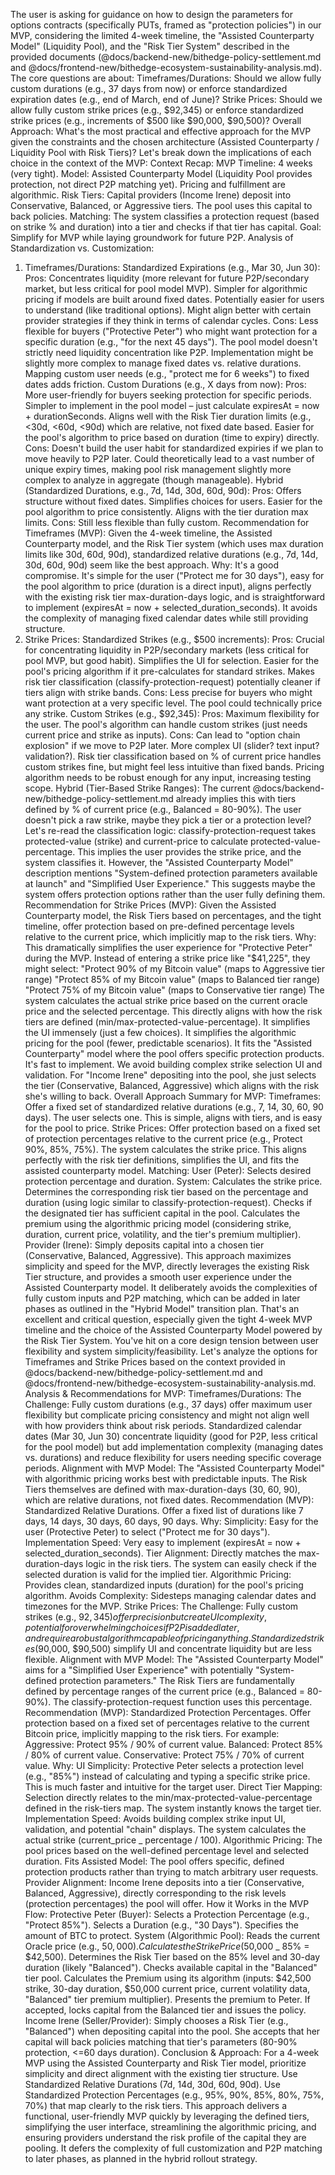 The user is asking for guidance on how to design the parameters for options contracts (specifically PUTs, framed as "protection policies") in our MVP, considering the limited 4-week timeline, the "Assisted Counterparty Model" (Liquidity Pool), and the "Risk Tier System" described in the provided documents (@docs/backend-new/bithedge-policy-settlement.md and @docs/frontend-new/bithedge-ecosystem-sustainability-analysis.md).
The core questions are about:
Timeframes/Durations: Should we allow fully custom durations (e.g., 37 days from now) or enforce standardized expiration dates (e.g., end of March, end of June)?
Strike Prices: Should we allow fully custom strike prices (e.g., $92,345) or enforce standardized strike prices (e.g., increments of $500 like $90,000, $90,500)?
Overall Approach: What's the most practical and effective approach for the MVP given the constraints and the chosen architecture (Assisted Counterparty / Liquidity Pool with Risk Tiers)?
Let's break down the implications of each choice in the context of the MVP:
Context Recap:
MVP Timeline: 4 weeks (very tight).
Model: Assisted Counterparty Model (Liquidity Pool provides protection, not direct P2P matching yet). Pricing and fulfillment are algorithmic.
Risk Tiers: Capital providers (Income Irene) deposit into Conservative, Balanced, or Aggressive tiers. The pool uses this capital to back policies.
Matching: The system classifies a protection request (based on strike % and duration) into a tier and checks if that tier has capital.
Goal: Simplify for MVP while laying groundwork for future P2P.
Analysis of Standardization vs. Customization:

1. Timeframes/Durations:
   Standardized Expirations (e.g., Mar 30, Jun 30):
   Pros:
   Concentrates liquidity (more relevant for future P2P/secondary market, but less critical for pool model MVP).
   Simpler for algorithmic pricing if models are built around fixed dates.
   Potentially easier for users to understand (like traditional options).
   Might align better with certain provider strategies if they think in terms of calendar cycles.
   Cons:
   Less flexible for buyers ("Protective Peter") who might want protection for a specific duration (e.g., "for the next 45 days").
   The pool model doesn't strictly need liquidity concentration like P2P.
   Implementation might be slightly more complex to manage fixed dates vs. relative durations.
   Mapping custom user needs (e.g., "protect me for 6 weeks") to fixed dates adds friction.
   Custom Durations (e.g., X days from now):
   Pros:
   More user-friendly for buyers seeking protection for specific periods.
   Simpler to implement in the pool model – just calculate expiresAt = now + durationSeconds.
   Aligns well with the Risk Tier duration limits (e.g., <30d, <60d, <90d) which are relative, not fixed date based.
   Easier for the pool's algorithm to price based on duration (time to expiry) directly.
   Cons:
   Doesn't build the user habit for standardized expiries if we plan to move heavily to P2P later.
   Could theoretically lead to a vast number of unique expiry times, making pool risk management slightly more complex to analyze in aggregate (though manageable).
   Hybrid (Standardized Durations, e.g., 7d, 14d, 30d, 60d, 90d):
   Pros: Offers structure without fixed dates. Simplifies choices for users. Easier for the pool algorithm to price consistently. Aligns with the tier duration max limits.
   Cons: Still less flexible than fully custom.
   Recommendation for Timeframes (MVP):
   Given the 4-week timeline, the Assisted Counterparty model, and the Risk Tier system (which uses max duration limits like 30d, 60d, 90d), standardized relative durations (e.g., 7d, 14d, 30d, 60d, 90d) seem like the best approach.
   Why: It's a good compromise. It's simple for the user ("Protect me for 30 days"), easy for the pool algorithm to price (duration is a direct input), aligns perfectly with the existing risk tier max-duration-days logic, and is straightforward to implement (expiresAt = now + selected_duration_seconds). It avoids the complexity of managing fixed calendar dates while still providing structure.
2. Strike Prices:
   Standardized Strikes (e.g., $500 increments):
   Pros:
   Crucial for concentrating liquidity in P2P/secondary markets (less critical for pool MVP, but good habit).
   Simplifies the UI for selection.
   Easier for the pool's pricing algorithm if it pre-calculates for standard strikes.
   Makes risk tier classification (classify-protection-request) potentially cleaner if tiers align with strike bands.
   Cons:
   Less precise for buyers who might want protection at a very specific level.
   The pool could technically price any strike.
   Custom Strikes (e.g., $92,345):
   Pros:
   Maximum flexibility for the user.
   The pool's algorithm can handle custom strikes (just needs current price and strike as inputs).
   Cons:
   Can lead to "option chain explosion" if we move to P2P later.
   More complex UI (slider? text input? validation?).
   Risk tier classification based on % of current price handles custom strikes fine, but might feel less intuitive than fixed bands.
   Pricing algorithm needs to be robust enough for any input, increasing testing scope.
   Hybrid (Tier-Based Strike Ranges): The current @docs/backend-new/bithedge-policy-settlement.md already implies this with tiers defined by % of current price (e.g., Balanced = 80-90%). The user doesn't pick a raw strike, maybe they pick a tier or a protection level?
   Let's re-read the classification logic: classify-protection-request takes protected-value (strike) and current-price to calculate protected-value-percentage. This implies the user provides the strike price, and the system classifies it.
   However, the "Assisted Counterparty Model" description mentions "System-defined protection parameters available at launch" and "Simplified User Experience." This suggests maybe the system offers protection options rather than the user fully defining them.
   Recommendation for Strike Prices (MVP):
   Given the Assisted Counterparty model, the Risk Tiers based on percentages, and the tight timeline, offer protection based on pre-defined percentage levels relative to the current price, which implicitly map to the risk tiers.
   Why: This dramatically simplifies the user experience for "Protective Peter" during the MVP. Instead of entering a strike price like "$41,225", they might select:
   "Protect 90% of my Bitcoin value" (maps to Aggressive tier range)
   "Protect 85% of my Bitcoin value" (maps to Balanced tier range)
   "Protect 75% of my Bitcoin value" (maps to Conservative tier range)
   The system calculates the actual strike price based on the current oracle price and the selected percentage.
   This directly aligns with how the risk tiers are defined (min/max-protected-value-percentage).
   It simplifies the UI immensely (just a few choices).
   It simplifies the algorithmic pricing for the pool (fewer, predictable scenarios).
   It fits the "Assisted Counterparty" model where the pool offers specific protection products.
   It's fast to implement. We avoid building complex strike selection UI and validation.
   For "Income Irene" depositing into the pool, she just selects the tier (Conservative, Balanced, Aggressive) which aligns with the risk she's willing to back.
   Overall Approach Summary for MVP:
   Timeframes: Offer a fixed set of standardized relative durations (e.g., 7, 14, 30, 60, 90 days). The user selects one. This is simple, aligns with tiers, and is easy for the pool to price.
   Strike Prices: Offer protection based on a fixed set of protection percentages relative to the current price (e.g., Protect 90%, 85%, 75%). The system calculates the strike price. This aligns perfectly with the risk tier definitions, simplifies the UI, and fits the assisted counterparty model.
   Matching:
   User (Peter): Selects desired protection percentage and duration.
   System: Calculates the strike price. Determines the corresponding risk tier based on the percentage and duration (using logic similar to classify-protection-request). Checks if the designated tier has sufficient capital in the pool. Calculates the premium using the algorithmic pricing model (considering strike, duration, current price, volatility, and the tier's premium multiplier).
   Provider (Irene): Simply deposits capital into a chosen tier (Conservative, Balanced, Aggressive).
   This approach maximizes simplicity and speed for the MVP, directly leverages the existing Risk Tier structure, and provides a smooth user experience under the Assisted Counterparty model. It deliberately avoids the complexities of fully custom inputs and P2P matching, which can be added in later phases as outlined in the "Hybrid Model" transition plan.
   That's an excellent and critical question, especially given the tight 4-week MVP timeline and the choice of the Assisted Counterparty Model powered by the Risk Tier System. You've hit on a core design tension between user flexibility and system simplicity/feasibility.
   Let's analyze the options for Timeframes and Strike Prices based on the context provided in @docs/backend-new/bithedge-policy-settlement.md and @docs/frontend-new/bithedge-ecosystem-sustainability-analysis.md.
   Analysis & Recommendations for MVP:
   Timeframes/Durations:
   The Challenge: Fully custom durations (e.g., 37 days) offer maximum user flexibility but complicate pricing consistency and might not align well with how providers think about risk periods. Standardized calendar dates (Mar 30, Jun 30) concentrate liquidity (good for P2P, less critical for the pool model) but add implementation complexity (managing dates vs. durations) and reduce flexibility for users needing specific coverage periods.
   Alignment with MVP Model: The "Assisted Counterparty Model" with algorithmic pricing works best with predictable inputs. The Risk Tiers themselves are defined with max-duration-days (30, 60, 90), which are relative durations, not fixed dates.
   Recommendation (MVP): Standardized Relative Durations.
   Offer a fixed list of durations like 7 days, 14 days, 30 days, 60 days, 90 days.
   Why:
   Simplicity: Easy for the user (Protective Peter) to select ("Protect me for 30 days").
   Implementation Speed: Very easy to implement (expiresAt = now + selected_duration_seconds).
   Tier Alignment: Directly matches the max-duration-days logic in the risk tiers. The system can easily check if the selected duration is valid for the implied tier.
   Algorithmic Pricing: Provides clean, standardized inputs (duration) for the pool's pricing algorithm.
   Avoids Complexity: Sidesteps managing calendar dates and timezones for the MVP.
   Strike Prices:
   The Challenge: Fully custom strikes (e.g., $92,345) offer precision but create UI complexity, potential for overwhelming choices if P2P is added later, and require a robust algorithm capable of pricing anything. Standardized strikes ($90,000, $90,500) simplify UI and concentrate liquidity but are less flexible.
   Alignment with MVP Model: The "Assisted Counterparty Model" aims for a "Simplified User Experience" with potentially "System-defined protection parameters." The Risk Tiers are fundamentally defined by percentage ranges of the current price (e.g., Balanced = 80-90%). The classify-protection-request function uses this percentage.
   Recommendation (MVP): Standardized Protection Percentages.
   Offer protection based on a fixed set of percentages relative to the current Bitcoin price, implicitly mapping to the risk tiers. For example:
   Aggressive: Protect 95% / 90% of current value.
   Balanced: Protect 85% / 80% of current value.
   Conservative: Protect 75% / 70% of current value.
   Why:
   UI Simplicity: Protective Peter selects a protection level (e.g., "85%") instead of calculating and typing a specific strike price. This is much faster and intuitive for the target user.
   Direct Tier Mapping: Selection directly relates to the min/max-protected-value-percentage defined in the risk-tiers map. The system instantly knows the target tier.
   Implementation Speed: Avoids building complex strike input UI, validation, and potential "chain" displays. The system calculates the actual strike (current_price _ percentage / 100).
   Algorithmic Pricing: The pool prices based on the well-defined percentage level and selected duration.
   Fits Assisted Model: The pool offers specific, defined protection products rather than trying to match arbitrary user requests.
   Provider Alignment: Income Irene deposits into a tier (Conservative, Balanced, Aggressive), directly corresponding to the risk levels (protection percentages) the pool will offer.
   How it Works in the MVP Flow:
   Protective Peter (Buyer):
   Selects a Protection Percentage (e.g., "Protect 85%").
   Selects a Duration (e.g., "30 Days").
   Specifies the amount of BTC to protect.
   System (Algorithmic Pool):
   Reads the current Oracle price (e.g., $50,000).
   Calculates the Strike Price ($50,000 _ 85% = $42,500).
   Determines the Risk Tier based on the 85% level and 30-day duration (likely "Balanced").
   Checks available capital in the "Balanced" tier pool.
   Calculates the Premium using its algorithm (inputs: $42,500 strike, 30-day duration, $50,000 current price, current volatility data, "Balanced" tier premium multiplier).
   Presents the premium to Peter. If accepted, locks capital from the Balanced tier and issues the policy.
   Income Irene (Seller/Provider):
   Simply chooses a Risk Tier (e.g., "Balanced") when depositing capital into the pool. She accepts that her capital will back policies matching that tier's parameters (80-90% protection, <=60 days duration).
   Conclusion & Approach:
   For a 4-week MVP using the Assisted Counterparty and Risk Tier model, prioritize simplicity and direct alignment with the existing tier structure.
   Use Standardized Relative Durations (7d, 14d, 30d, 60d, 90d).
   Use Standardized Protection Percentages (e.g., 95%, 90%, 85%, 80%, 75%, 70%) that map clearly to the risk tiers.
   This approach delivers a functional, user-friendly MVP quickly by leveraging the defined tiers, simplifying the user interface, streamlining the algorithmic pricing, and ensuring providers understand the risk profile of the capital they are pooling. It defers the complexity of full customization and P2P matching to later phases, as planned in the hybrid rollout strategy.
